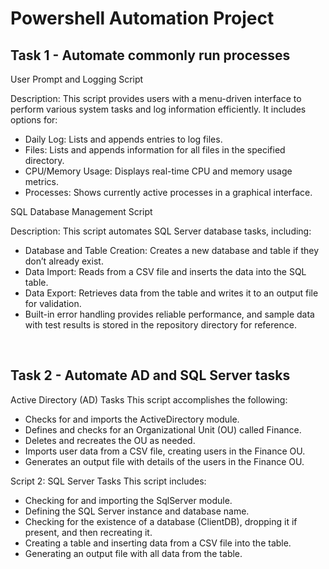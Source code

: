 # Powershell Automation Project

## Task 1 - Automate commonly run processes

User Prompt and Logging Script

Description:
This script provides users with a menu-driven interface to perform various system tasks and log information efficiently. It includes options for:

- Daily Log: Lists and appends entries to log files.
- Files: Lists and appends information for all files in the specified directory.
- CPU/Memory Usage: Displays real-time CPU and memory usage metrics.
- Processes: Shows currently active processes in a graphical interface.


SQL Database Management Script

Description:
This script automates SQL Server database tasks, including:

- Database and Table Creation: Creates a new database and table if they don’t already exist.
- Data Import: Reads from a CSV file and inserts the data into the SQL table.
- Data Export: Retrieves data from the table and writes it to an output file for validation.
- Built-in error handling provides reliable performance, and sample data with test results is stored in the repository directory for reference.

<br>

## Task 2 - Automate AD and SQL Server tasks

Active Directory (AD) Tasks
This script accomplishes the following:

- Checks for and imports the ActiveDirectory module.
- Defines and checks for an Organizational Unit (OU) called Finance.
- Deletes and recreates the OU as needed.
- Imports user data from a CSV file, creating users in the Finance OU.
- Generates an output file with details of the users in the Finance OU.

Script 2: SQL Server Tasks
This script includes:

- Checking for and importing the SqlServer module.
- Defining the SQL Server instance and database name.
- Checking for the existence of a database (ClientDB), dropping it if present, and then recreating it.
- Creating a table and inserting data from a CSV file into the table.
- Generating an output file with all data from the table.
